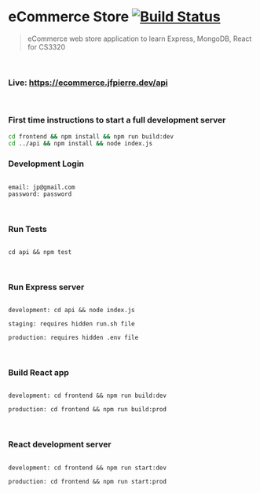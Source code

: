 # eCommerce Store [![Build Status](https://travis-ci.org/jpierre89/eCommerce.svg?branch=master)](https://travis-ci.org/jpierre89/eCommerce)
>eCommerce web store application to learn Express, MongoDB, React for CS3320

<br>

### Live: https://ecommerce.jfpierre.dev/api

<br>

### First time instructions to start a full development server
```sh
cd frontend && npm install && npm run build:dev
cd ../api && npm install && node index.js
```


### Development Login
```text

email: jp@gmail.com
password: password

```

<br>

### Run Tests
```text

cd api && npm test

```

<br>

### Run Express server
```text

development: cd api && node index.js

staging: requires hidden run.sh file

production: requires hidden .env file

```

<br>


### Build React app
```text

development: cd frontend && npm run build:dev

production: cd frontend && npm run build:prod

```

<br>

### React development server
```text

development: cd frontend && npm run start:dev

production: cd frontend && npm run start:prod

```

